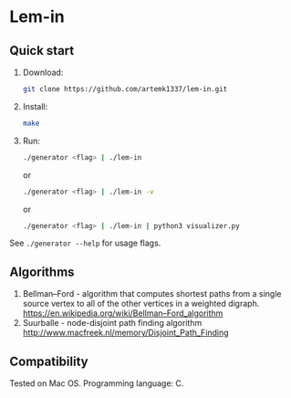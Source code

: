 # Lem-in

## Quick start

1. Download:
    ```bash
    git clone https://github.com/artemk1337/lem-in.git
    ```
2. Install:
    ```bash
    make
    ```
3. Run:
    ```bash
    ./generator <flag> | ./lem-in
	```
	or  
	```bash
	./generator <flag> | ./lem-in -v
    ```
	or  
	```bash
	./generator <flag> | ./lem-in | python3 visualizer.py
    ```
See `./generator --help` for usage flags.

## Algorithms
1. Bellman–Ford - algorithm that computes shortest paths from a single source vertex to all of the other vertices in a weighted digraph. https://en.wikipedia.org/wiki/Bellman–Ford_algorithm
2. Suurballe - node-disjoint path finding algorithm http://www.macfreek.nl/memory/Disjoint_Path_Finding

## Compatibility
Tested on Mac OS.
Programming language: C.
